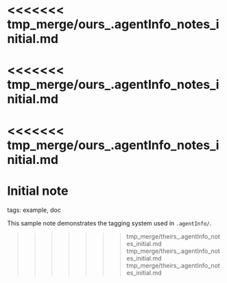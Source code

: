 <<<<<<< tmp_merge/ours_.agentInfo_notes_initial.md
=======
<<<<<<< tmp_merge/ours_.agentInfo_notes_initial.md
=======
<<<<<<< tmp_merge/ours_.agentInfo_notes_initial.md
=======
# Initial note

tags: example, doc

This sample note demonstrates the tagging system used in `.agentInfo/`.

>>>>>>> tmp_merge/theirs_.agentInfo_notes_initial.md
>>>>>>> tmp_merge/theirs_.agentInfo_notes_initial.md
>>>>>>> tmp_merge/theirs_.agentInfo_notes_initial.md
